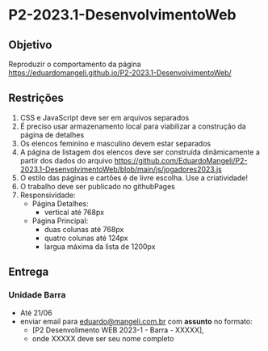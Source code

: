 # P2-2023.1-DesenvolvimentoWeb

## Objetivo
Reproduzir o comportamento da página https://eduardomangeli.github.io/P2-2023.1-DesenvolvimentoWeb/

## Restrições
1. CSS e JavaScript deve ser em arquivos separados
2. É preciso usar armazenamento local para viabilizar a construção da página de detalhes
3. Os elencos feminino e masculino devem estar separados
4. A página de listagem dos elencos deve ser construída dinâmicamente a partir dos dados do arquivo https://github.com/EduardoMangeli/P2-2023.1-DesenvolvimentoWeb/blob/main/js/jogadores2023.js
5. O estilo das páginas e cartões é de livre escolha. Use a criatividade!
6. O trabalho deve ser publicado no githubPages
7. Responsividade:
   - Página Detalhes:
      - vertical até 768px
   - Página Principal:
      - duas colunas até 768px
      - quatro colunas até 124px
      - largua máxima da lista de 1200px

## Entrega
### Unidade Barra
- Até 21/06
- enviar email para eduardo@mangeli.com.br com **assunto** no formato:
   - \[P2 Desenvolimento WEB 2023-1 - Barra - XXXXX\],
   - onde XXXXX deve ser seu nome completo
